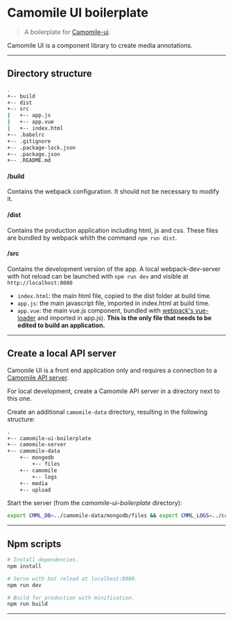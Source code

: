 # Camomile UI boilerplate

> A boilerplate for [Camomile-ui](https://github.com/francoisromain/camomile-ui).

Camomile UI is a component library to create media annotations.

---

## Directory structure

```bash
.
+-- build
+-- dist
+-- src
|   +-- app.js
|   +-- app.vue
|   +-- index.html
+-- .babelrc
+-- .gitignore
+-- .package-lock.json
+-- .package.json
+-- .README.md
```

#### /build

Contains the webpack configuration. It should not be necessary to modify it.

#### /dist

Contains the production application including html, js and css. These files are bundled by webpack whith the command `npm run dist`.

#### /src

Contains the development version of the app. A local webpack-dev-server with hot reload can be launched with `npm run dev` and visible at `http://localhost:8080`

* `index.html`: the main html file, copied to the dist folder at build time.
* `app.js`: the main javascript file, imported in index.html at build time.
* `app.vue`: the main vue.js component, bundled with [webpack's vue-loader](https://vue-loader.vuejs.org/en/) and imported in app.js). **This is the only file that needs to be edited to build an application.**

---

## Create a local API server

Camonile UI is a front end application only and requires a connection to a [Camomile API server](https://github.com/camomile-project/camomile-server).

For local development, create a Camomile API server in a directory next to this one.

Create an additional `camomile-data` directory, resulting in the following structure:

```txt
.
+-- camomile-ui-boilerplate
+-- camomile-server
+-- camomile-data
    +-- mongodb
        +-- files
    +-- camomile
        +-- logs
    +-- media
    +-- upload
```

Start the server (from the _camomile-ui-boilerplate_ directory):

```bash
export CMML_DB=../camomile-data/mongodb/files && export CMML_LOGS=../camomile-data/camomile/logs && export CMML_MEDIA=../camomile-data/media && export CMML_UPLOAD=../camomile-data/upload && export CMML_PORT=3000 && export CMML_PASSWORD=roO7p4s5wOrD && docker-compose -f ../camomile-server/docker-compose.dev.yml up --build -d
```

---

## Npm scripts

```bash
# Install dependencies.
npm install

# Serve with hot reload at localhost:8080.
npm run dev

# Build for production with minification.
npm run build
```

---
